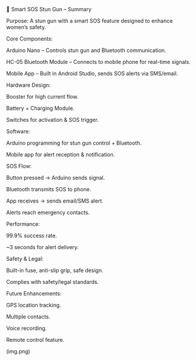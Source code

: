 🔹 Smart SOS Stun Gun – Summary

Purpose: A stun gun with a smart SOS feature designed to enhance women’s safety.

Core Components:

Arduino Nano – Controls stun gun and Bluetooth communication.

HC-05 Bluetooth Module – Connects to mobile phone for real-time signals.

Mobile App – Built in Android Studio, sends SOS alerts via SMS/email.

Hardware Design:

Booster for high current flow.

Battery + Charging Module.

Switches for activation & SOS trigger.

Software:

Arduino programming for stun gun control + Bluetooth.

Mobile app for alert reception & notification.

SOS Flow:

Button pressed → Arduino sends signal.

Bluetooth transmits SOS to phone.

App receives → sends email/SMS alert.

Alerts reach emergency contacts.

Performance:

99.9% success rate.

~3 seconds for alert delivery.

Safety & Legal:

Built-in fuse, anti-slip grip, safe design.

Complies with safety/legal standards.

Future Enhancements:

GPS location tracking.

Multiple contacts.

Voice recording.

Remote control feature.


(img.png)

